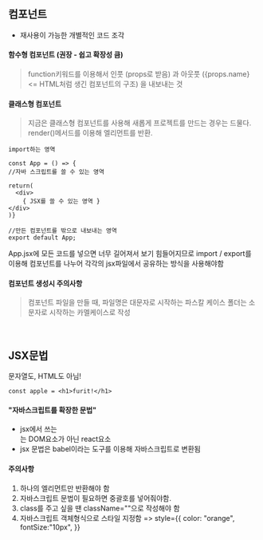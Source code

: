 ## 컴포넌트

- 재사용이 가능한 개별적인 코드 조각

#### 함수형 컴포넌트 (권장 - 쉽고 확장성 큼)

> function키워드를 이용해서 인풋 (props로 받음) 과 아웃풋 ({props.name} <= HTML처럼 생긴 컴포넌트의 구조) 을 내보내는 것

#### 클래스형 컴포넌트

> 지금은 클래스형 컴포넌트를 사용해 새롭게 프로젝트를 만드는 경우는 드물다. render()메서드를 이용해 엘리먼트를 반환.

```
import하는 영역

const App = () => {
//자바 스크립트를 쓸 수 있는 영역

return(
  <div>
    { JSX를 쓸 수 있는 영역 }
</div>
)}

//만든 컴포넌트를 밖으로 내보내는 영역
export default App;
```

App.jsx에 모든 코드를 넣으면 너무 길어져서 보기 힘들어지므로 import / export를 이용해 컴포넌트를 나누어 각각의 jsx파일에서 공유하는 방식을 사용해야함

#### 컴포넌트 생성시 주의사항

> 컴포넌트 파일을 만들 때, 파일명은 대문자로 시작하는 파스칼 케이스 폴더는 소문자로 시작하는 카멜케이스로 작성

<br>

## JSX문법

문자열도, HTML도 아님!

```
const apple = <h1>furit!</h1>

```

#### "자바스크립트를 확장한 문법"

- jsx에서 쓰는 <div></div> 는 DOM요소가 아닌 react요소
- jsx 문법은 babel이라는 도구를 이용해 자바스크립트로 변환됨

#### 주의사항

1. 하나의 엘리먼트만 반환해야 함<br>
2. 자바스크립트 문법이 필요하면 중괄호를 넣어줘야함.
3. class를 주고 싶을 땐 className=""으로 작성해야 함
4. 자바스크립트 객체형식으로 스타일 지정함 => style={{ color: "orange", fontSize:"10px", }}
